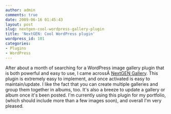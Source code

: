 ```yaml
---
author: admin
comments: true
date: 2009-06-16 01:45:43
layout: post
slug: nextgen-cool-wordpress-gallery-plugin
title: 'NextGEN: Cool WordPress plugin'
wordpress_id: 101
categories:
- Plugins
- WordPress
---
```


After about a month of searching for a WordPress image gallery plugin that is both powerful and easy to use, I came acrossÂ [NextGEN Gallery](http://wordpress.org/extend/plugins/nextgen-gallery/). This plugin is extremely easy to implement, and once activated is easy to maintain/update. I like the fact that you can create multiple galleries and group them together in albums, too. It's also a breeze to update a gallery or album once it's been posted. I'm currently using this plugin for my portfolio, (which should include more than a few images soon), and overall I'm very pleased.
